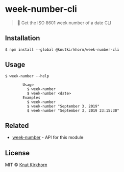 # week-number-cli
> 📅 Get the ISO 8601 week number of a date CLI

## Installation
```
$ npm install --global @knutkirkhorn/week-number-cli
```

## Usage
```
$ week-number --help

        Usage
          $ week-number
          $ week-number <date>
        Examples
          $ week-number
          $ week-number "September 3, 2019"
          $ week-number "September 3, 2019 23:15:30"
```

## Related
- [week-number](https://github.com/knutkirkhorn/week-number) - API for this module

## License
MIT © [Knut Kirkhorn](LICENSE)